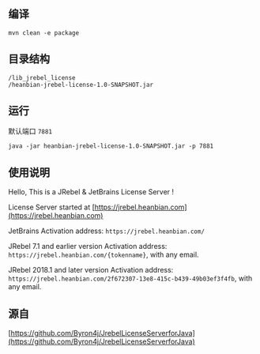 
## 编译

```
mvn clean -e package
```

## 目录结构

```
/lib_jrebel_license
/heanbian-jrebel-license-1.0-SNAPSHOT.jar
```

## 运行

默认端口 ``7881``

```
java -jar heanbian-jrebel-license-1.0-SNAPSHOT.jar -p 7881
```

## 使用说明

Hello, This is a JRebel & JetBrains License Server !

License Server started at [https://jrebel.heanbian.com](https://jrebel.heanbian.com)

JetBrains Activation address: ``https://jrebel.heanbian.com/``

JRebel 7.1 and earlier version Activation address: ``https://jrebel.heanbian.com/{tokenname}``, with any email.

JRebel 2018.1 and later version Activation address: ``https://jrebel.heanbian.com/2f672307-13e8-415c-b439-49b03ef3f4fb``, with any email.

## 源自

[https://github.com/Byron4j/JrebelLicenseServerforJava](https://github.com/Byron4j/JrebelLicenseServerforJava)
